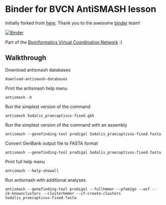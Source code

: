 # Binder for BVCN AntiSMASH lesson

Initially forked from [here](https://github.com/binder-examples/conda). Thank you to the awesome [binder](https://mybinder.org/) team!

[![Binder](https://mybinder.org/badge_logo.svg)](https://gesis.mybinder.org/binder/v2/gh/Arkadiy-Garber/bvcn-binder-antismash/master?urlpath=lab)

Part of the [Bioinformatics Virtual Coordination Network](https://biovcnet.github.io/) :)


## Walkthrough

Download antismash databases

    download-antismash-databases

Print the antismash help menu

    antismash -h

Run the simplest version of the command

    antismash Sodalis_praecaptivus-fixed.gbk

Run the simplest version of the command with an assembly

    antismash --genefinding-tool prodigal Sodalis_praecaptivus-fixed.fasta

 Convert GenBank output file to FASTA format

    antismash --genefinding-tool prodigal Sodalis_praecaptivus-fixed.fasta

Print full help menu

    antismash --help-showall

Run antismash with additional analyses

    antismash --genefinding-tool prodigal --fullhmmer --pfam2go --asf --cb-knownclusters --clusterhmmer --cf-create-clusters Sodalis_praecaptivus-fixed.fasta



